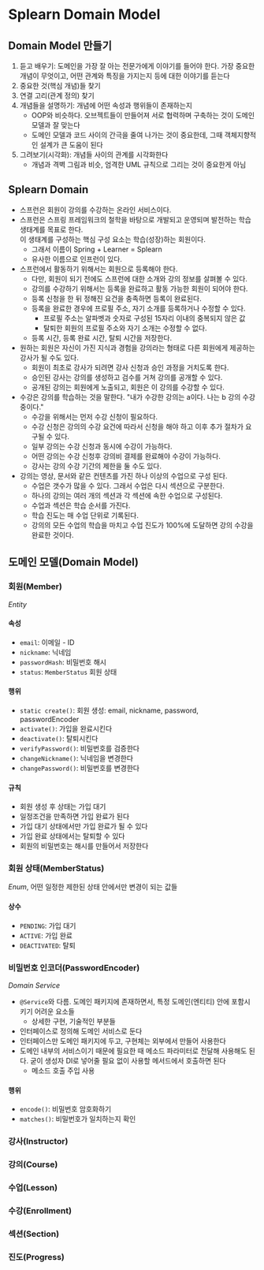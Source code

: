 # Splearn Domain Model

## Domain Model 만들기
1. 듣고 배우기: 도메인을 가장 잘 아는 전문가에게 이야기를 들어야 한다. 가장 중요한 개념이 무엇이고, 어떤 관계와 특징을 가지는지 등에 대한 이야기를 듣는다
2. 중요한 것(핵심 개념)들 찾기
3. 연결 고리(관계 정의) 찾기
4. 개념들을 설명하기: 개념에 어떤 속성과 행위들이 존재하는지
    - OOP와 비슷하다. 오브젝트들이 만들어져 서로 협력하며 구축하는 것이 도메인 모델과 잘 맞는다
    - 도메인 모델과 코드 사이의 간극을 줄여 나가는 것이 중요한데, 그때 객체지향적인 설계가 큰 도움이 된다
5. 그려보기(시각화): 개념들 사이의 관계를 시각화한다
    - 개념과 격벽 그림과 비슷, 엄격한 UML 규칙으로 그리는 것이 중요한게 아님

## Splearn Domain
- 스프런은 회원이 강의를 수강하는 온라인 서비스이다.
- 스프런은 스프링 프레임워크의 철학을 바탕으로 개발되고 운영되며 발전하는 학습 생태계를 목표로 한다.  
  이 생태계를 구성하는 핵심 구성 요소는 학습(성장)하는 회원이다.
    - 그래서 이름이 Spring + Learner = Splearn
    - 유사한 이름으로 인프런이 있다.
- 스프런에서 활동하기 위해서는 회원으로 등록해야 한다.
    - 다만, 회원이 되기 전에도 스프런에 대한 소개와 강의 정보를 살펴볼 수 있다.
    - 강의를 수강하기 위해서는 등록을 완료하고 활동 가능한 회원이 되어야 한다.
    - 등록 신청을 한 뒤 정해진 요건을 충족하면 등록이 완료된다.
    - 등록을 완료한 경우에 프로필 주소, 자기 소개를 등록하거나 수정할 수 있다.
        - 프로필 주소는 알파벳과 숫자로 구성된 15자리 이내의 중복되지 않은 값
        - 탈퇴한 회원의 프로필 주소와 자기 소개는 수정할 수 없다.
    - 등록 시간, 등록 완료 시간, 탈퇴 시간을 저장한다.
- 원하는 회원은 자신이 가진 지식과 경험을 강의라는 형태로 다른 회원에게 제공하는 강사가 될 수도 있다.
    - 회원이 최초로 강사가 되려면 강사 신청과 승인 과정을 거치도록 한다.
    - 승인된 강사는 강의를 생성하고 검수를 거쳐 강의를 공개할 수 있다.
    - 공개된 강의는 회원에게 노출되고, 회원은 이 강의를 수강할 수 있다.
- 수강은 강의를 학습하는 것을 말한다. "내가 수강한 강의는 a이다. 나는 b 강의 수강중이다."
    - 수강을 위해서는 먼저 수강 신청이 필요하다.
    - 수강 신청은 강의의 수강 요건에 따라서 신청을 해야 하고 이후 추가 절차가 요구될 수 있다.
    - 일부 강의는 수강 신청과 동시에 수강이 가능하다.
    - 어떤 강의는 수강 신청후 강의비 결제를 완료해야 수강이 가능하다.
    - 강사는 강의 수강 기간의 제한을 둘 수도 있다.
- 강의는 영상, 문서와 같은 컨텐츠를 가진 하나 이상의 수업으로 구성 된다.
    - 수업은 갯수가 많을 수 있다. 그래서 수업은 다시 섹션으로 구분한다.
    - 하나의 강의는 여러 개의 섹션과 각 섹션에 속한 수업으로 구성된다.
    - 수업과 섹션은 학습 순서를 가진다.
    - 학습 진도는 매 수업 단위로 기록된다.
    - 강의의 모든 수업의 학습을 마치고 수업 진도가 100%에 도달하면 강의 수강을 완료한 것이다.

## 도메인 모델(Domain Model)

### 회원(Member)
_Entity_

#### 속성
- `email`: 이메일 - ID
- `nickname`: 닉네임
- `passwordHash`: 비밀번호 해시
- `status`: `MemberStatus` 회원 상태

#### 행위
- `static create()`: 회원 생성: email, nickname, password, passwordEncoder
- `activate()`: 가입을 완료시킨다
- `deactivate()`: 탈퇴시킨다
- `verifyPassword()`: 비밀번호를 검증한다
- `changeNickname()`: 닉네임을 변경한다
- `changePassword()`: 비밀번호를 변경한다

#### 규칙
- 회원 생성 후 상태는 가입 대기
- 일정조건을 만족하면 가입 완료가 된다
- 가입 대기 상태에서만 가입 완료가 될 수 있다
- 가입 완료 상태에서는 탈퇴할 수 있다
- 회원의 비밀번호는 해시를 만들어서 저장한다

### 회원 상태(MemberStatus)
_Enum_, 어떤 일정한 제한된 상태 안에서만 변경이 되는 값들

#### 상수
- `PENDING`: 가입 대기
- `ACTIVE`: 가입 완료
- `DEACTIVATED`: 탈퇴

### 비밀번호 인코더(PasswordEncoder)
_Domain Service_
- `@Service`와 다름. 도메인 패키지에 존재하면서, 특정 도메인(엔티티) 안에 포함시키기 어려운 요소들
    - 상세한 구현, 기술적인 부분들
- 인터페이스로 정의해 도메인 서비스로 둔다
- 인터페이스만 도메인 패키지에 두고, 구현체는 외부에서 만들어 사용한다
- 도메인 내부의 서비스이기 때문에 필요한 때 메소드 파라미터로 전달해 사용해도 된다. 굳이 생성자 DI로 넣어줄 필요 없이 사용할 메서드에서 호출하면 된다
    - 메소드 호출 주입 사용

#### 행위
- `encode()`: 비밀번호 암호화하기
- `matches()`: 비밀번호가 일치하는지 확인

### 강사(Instructor)

### 강의(Course)

### 수업(Lesson)

### 수강(Enrollment)

### 섹션(Section)

### 진도(Progress)
